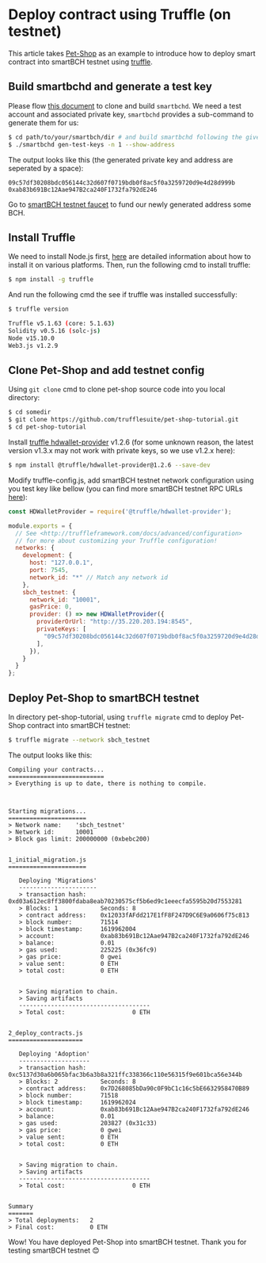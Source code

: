 # Deploy contract using Truffle (on testnet)

This article takes [Pet-Shop](https://www.trufflesuite.com/tutorial) as an example to introduce how to deploy smart contract into smartBCH testnet using [truffle](https://www.trufflesuite.com/truffle). 




## Build smartbchd and generate a test key

Please flow [this document](runsinglenode.md) to clone and build `smartbchd`. We need a test account and associated private key, `smartbchd` provides a sub-command to generate them for us:

```bash
$ cd path/to/your/smartbch/dir # and build smartbchd following the given doc
$ ./smartbchd gen-test-keys -n 1 --show-address
```

The output looks like this (the generated private key and address are seperated by a space):

```
09c57df30208bdc056144c32d607f0719bdb0f8ac5f0a3259720d9e4d28d999b 0xab83b691Bc12Aae947B2ca240F1732fa792dE246
```

Go to [smartBCH testnet faucet](http://54.169.31.93:8080/faucet) to fund our newly generated address some BCH.



## Install Truffle

We need to install Node.js first, [here](https://nodejs.org/en/download/package-manager/) are detailed information about how to install it on various platforms. Then, run the following cmd to install truffle:

```bash
$ npm install -g truffle
```

And run the following cmd the see if truffle was installed successfully:

```bash
$ truffle version

Truffle v5.1.63 (core: 5.1.63)
Solidity v0.5.16 (solc-js)
Node v15.10.0
Web3.js v1.2.9
```



## Clone Pet-Shop and add testnet config

Using `git clone` cmd to clone pet-shop source code into you local directory:

```bash
$ cd somedir
$ git clone https://github.com/trufflesuite/pet-shop-tutorial.git
$ cd pet-shop-tutorial
```

Install [truffle hdwallet-provider](https://www.npmjs.com/package/@truffle/hdwallet-provider) v1.2.6 (for some unknown reason, the latest version v1.3.x may not work with private keys, so we use v1.2.x here):

```bash
$ npm install @truffle/hdwallet-provider@1.2.6 --save-dev
```

Modify truffle-config.js, add smartBCH testnet network configuration using you test key like bellow (you can find more smartBCH testnet RPC URLs [here](../testnets.md)):

```javascript
const HDWalletProvider = require('@truffle/hdwallet-provider');

module.exports = {
  // See <http://truffleframework.com/docs/advanced/configuration>
  // for more about customizing your Truffle configuration!
  networks: {
    development: {
      host: "127.0.0.1",
      port: 7545,
      network_id: "*" // Match any network id
    },
    sbch_testnet: {
      network_id: "10001",
      gasPrice: 0,
      provider: () => new HDWalletProvider({
        providerOrUrl: "http://35.220.203.194:8545",
        privateKeys: [
          "09c57df30208bdc056144c32d607f0719bdb0f8ac5f0a3259720d9e4d28d999b",
        ],
      }),
    }
  }
};
```



## Deploy Pet-Shop to smartBCH testnet

In directory pet-shop-tutorial, using `truffle migrate`  cmd to deploy Pet-Shop contract into smartBCH testnet:

```bash
$ truffle migrate --network sbch_testnet
```

The output looks like this:

```
Compiling your contracts...
===========================
> Everything is up to date, there is nothing to compile.



Starting migrations...
======================
> Network name:    'sbch_testnet'
> Network id:      10001
> Block gas limit: 200000000 (0xbebc200)


1_initial_migration.js
======================

   Deploying 'Migrations'
   ----------------------
   > transaction hash:    0xd03a612ec8ff3800fdaba8eab70230575cf5b6ed9c1eeecfa5595b20d7553281
   > Blocks: 1            Seconds: 8
   > contract address:    0x12033fAFdd217E1fF8F247D9C6E9a0606f75c813
   > block number:        71514
   > block timestamp:     1619962004
   > account:             0xab83b691Bc12Aae947B2ca240F1732fa792dE246
   > balance:             0.01
   > gas used:            225225 (0x36fc9)
   > gas price:           0 gwei
   > value sent:          0 ETH
   > total cost:          0 ETH


   > Saving migration to chain.
   > Saving artifacts
   -------------------------------------
   > Total cost:                   0 ETH


2_deploy_contracts.js
=====================

   Deploying 'Adoption'
   --------------------
   > transaction hash:    0xc5137d30a6b065bfac3b6a3b8a321ffc338366c110e56315f9e601bca56e344b
   > Blocks: 2            Seconds: 8
   > contract address:    0x7D268085bDa90c0F9bC1c16c5bE6632958470B89
   > block number:        71518
   > block timestamp:     1619962024
   > account:             0xab83b691Bc12Aae947B2ca240F1732fa792dE246
   > balance:             0.01
   > gas used:            203827 (0x31c33)
   > gas price:           0 gwei
   > value sent:          0 ETH
   > total cost:          0 ETH


   > Saving migration to chain.
   > Saving artifacts
   -------------------------------------
   > Total cost:                   0 ETH


Summary
=======
> Total deployments:   2
> Final cost:          0 ETH
```

Wow! You have deployed Pet-Shop into smartBCH testnet. Thank you for testing smartBCH testnet 😊